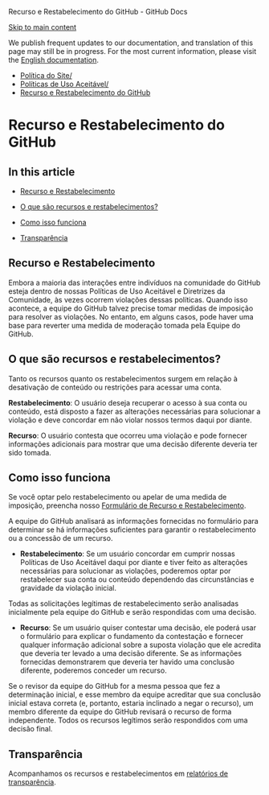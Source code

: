 Recurso e Restabelecimento do GitHub - GitHub Docs

[Skip to main content](#main-content)

We publish frequent updates to our documentation, and translation of this page may still be in progress. For the most current information, please visit the [English documentation](/en).

* [Política do Site/](/pt/site-policy)
* [Políticas de Uso Aceitável/](/pt/site-policy/acceptable-use-policies)
* [Recurso e Restabelecimento do GitHub](/pt/site-policy/acceptable-use-policies/github-appeal-and-reinstatement)

Recurso e Restabelecimento do GitHub
==========

In this article
----------

* [Recurso e Restabelecimento](#appeal-and-reinstatement)

* [O que são recursos e restabelecimentos?](#what-are-appeals-and-reinstatements)

* [Como isso funciona](#how-this-works)

* [Transparência](#transparency)

[](#appeal-and-reinstatement)Recurso e Restabelecimento
----------

Embora a maioria das interações entre indivíduos na comunidade do GitHub esteja dentro de nossas Políticas de Uso Aceitável e Diretrizes da Comunidade, às vezes ocorrem violações dessas políticas. Quando isso acontece, a equipe do GitHub talvez precise tomar medidas de imposição para resolver as violações. No entanto, em alguns casos, pode haver uma base para reverter uma medida de moderação tomada pela Equipe do GitHub.

[](#what-are-appeals-and-reinstatements)O que são recursos e restabelecimentos?
----------

Tanto os recursos quanto os restabelecimentos surgem em relação à desativação de conteúdo ou restrições para acessar uma conta.

**Restabelecimento**: O usuário deseja recuperar o acesso à sua conta ou conteúdo, está disposto a fazer as alterações necessárias para solucionar a violação e deve concordar em não violar nossos termos daqui por diante.

**Recurso**: O usuário contesta que ocorreu uma violação e pode fornecer informações adicionais para mostrar que uma decisão diferente deveria ter sido tomada.

[](#how-this-works)Como isso funciona
----------

Se você optar pelo restabelecimento ou apelar de uma medida de imposição, preencha nosso [Formulário de Recurso e Restabelecimento](https://support.github.com/contact/reinstatement).

A equipe do GitHub analisará as informações fornecidas no formulário para determinar se há informações suficientes para garantir o restabelecimento ou a concessão de um recurso.

* **Restabelecimento**: Se um usuário concordar em cumprir nossas Políticas de Uso Aceitável daqui por diante e tiver feito as alterações necessárias para solucionar as violações, poderemos optar por restabelecer sua conta ou conteúdo dependendo das circunstâncias e gravidade da violação inicial.

Todas as solicitações legítimas de restabelecimento serão analisadas inicialmente pela equipe do GitHub e serão respondidas com uma decisão.

* **Recurso**: Se um usuário quiser contestar uma decisão, ele poderá usar o formulário para explicar o fundamento da contestação e fornecer qualquer informação adicional sobre a suposta violação que ele acredita que deveria ter levado a uma decisão diferente. Se as informações fornecidas demonstrarem que deveria ter havido uma conclusão diferente, poderemos conceder um recurso.

Se o revisor da equipe do GitHub for a mesma pessoa que fez a determinação inicial, e esse membro da equipe acreditar que sua conclusão inicial estava correta (e, portanto, estaria inclinado a negar o recurso), um membro diferente da equipe do GitHub revisará o recurso de forma independente. Todos os recursos legítimos serão respondidos com uma decisão final.

[](#transparency)Transparência
----------

Acompanhamos os recursos e restabelecimentos em [relatórios de transparência](https://github.blog/2022-01-27-2021-transparency-report/#Appeals_and_other_reinstatements).
